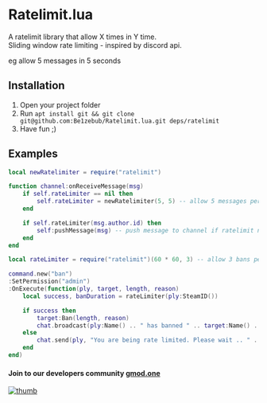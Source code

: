 # Ratelimit.lua

A ratelimit library that allow X times in Y time.  
Sliding window rate limiting - inspired by discord api.

eg allow 5 messages in 5 seconds

## Installation

1. Open your project folder
2. Run `apt install git && git clone git@github.com:Be1zebub/Ratelimit.lua.git deps/ratelimit`
3. Have fun ;)

## Examples

```lua
local newRatelimiter = require("ratelimit")

function channel:onReceiveMessage(msg)
	if self.rateLimiter == nil then
		self.rateLimiter = newRatelimiter(5, 5) -- allow 5 messages per 5 seconds (per channel)
	end

	if self.rateLimiter(msg.author.id) then
		self:pushMessage(msg) -- push message to channel if ratelimit not reached
	end
end
```

```lua
local rateLimiter = require("ratelimit")(60 * 60, 3) -- allow 3 bans per 1 hour

command.new("ban")
:SetPermission("admin")
:OnExecute(function(ply, target, length, reason)
	local success, banDuration = rateLimiter(ply:SteamID())

	if success then
		target:Ban(length, reason)
		chat.broadcast(ply:Name() .. " has banned " .. target:Name() .. " for " .. length .. " seconds. Reason: " .. reason)
	else
		chat.send(ply, "You are being rate limited. Please wait .. " .. math.Round(banDuration / 60) .. " minutes before banning again.")
	end
end)
```

#### Join to our developers community [gmod.one](https://discord.gmod.one)
[![thumb](https://i.imgur.com/LYGqTnx.png)](https://discord.gmod.one)

